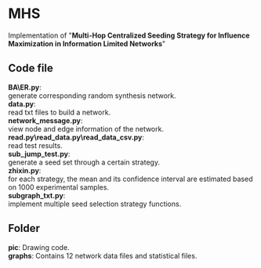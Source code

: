 # MHS
Implementation of "**Multi-Hop Centralized Seeding Strategy for Influence Maximization in Information Limited Networks**"

## Code file
**BA\ER.py**: <br>
generate corresponding random synthesis network.<br>
**data.py**: <br>
read txt files to build a network.<br>
**network_message.py**: <br>
view node and edge information of the network.<br>
**read.py\read_data.py\read_data_csv.py**: <br>
read test results.<br>
**sub_jump_test.py**: <br>
generate a seed set through a certain strategy.<br>
**zhixin.py**: <br>
for each strategy, the mean and its confidence interval are estimated based on 1000 experimental samples.<br>
**subgraph_txt.py**: <br>
implement multiple seed selection strategy functions.<br>

## Folder
**pic**: Drawing code.<br>
**graphs**: Contains 12 network data files and statistical files.<br>
